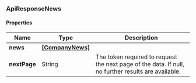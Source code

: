 
[//]: # (CLASS:ApiResponseNews)

[//]: # (KIND:object)

### ApiResponseNews

#### Properties

[//]: # (START_DEFINITION)

Name | Type | Description
------------ | ------------- | -------------
**news** | [**[CompanyNews]**](CompanyNews.md) |  &nbsp;
**nextPage** | String | The token required to request the next page of the data. If null, no further results are available. &nbsp;

[//]: # (END_DEFINITION)


[//]: # (CONTAINED_CLASS:CompanyNews)






